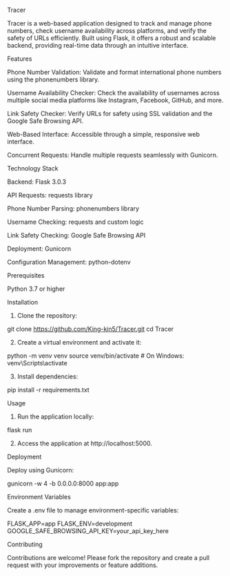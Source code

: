 Tracer

Tracer is a web-based application designed to track and manage phone numbers, check username availability across platforms, and verify the safety of URLs efficiently. Built using Flask, it offers a robust and scalable backend, providing real-time data through an intuitive interface.

Features

Phone Number Validation:
Validate and format international phone numbers using the phonenumbers library.

Username Availability Checker:
Check the availability of usernames across multiple social media platforms like Instagram, Facebook, GitHub, and more.

Link Safety Checker:
Verify URLs for safety using SSL validation and the Google Safe Browsing API.

Web-Based Interface:
Accessible through a simple, responsive web interface.

Concurrent Requests:
Handle multiple requests seamlessly with Gunicorn.


Technology Stack

Backend: Flask 3.0.3

API Requests: requests library

Phone Number Parsing: phonenumbers library

Username Checking: requests and custom logic

Link Safety Checking: Google Safe Browsing API

Deployment: Gunicorn

Configuration Management: python-dotenv


Prerequisites

Python 3.7 or higher


Installation

1. Clone the repository:

git clone https://github.com/King-kin5/Tracer.git
cd Tracer


2. Create a virtual environment and activate it:

python -m venv venv
source venv/bin/activate  # On Windows: venv\Scripts\activate


3. Install dependencies:

pip install -r requirements.txt



Usage

1. Run the application locally:

flask run


2. Access the application at http://localhost:5000.





Deployment

Deploy using Gunicorn:

gunicorn -w 4 -b 0.0.0.0:8000 app:app

Environment Variables

Create a .env file to manage environment-specific variables:

FLASK_APP=app
FLASK_ENV=development
GOOGLE_SAFE_BROWSING_API_KEY=your_api_key_here

Contributing

Contributions are welcome! Please fork the repository and create a pull request with your improvements or feature additions.
